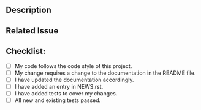 <!--- Provide a general summary of your changes in the Title above -->

## Description
<!--- Describe your changes in detail -->

## Related Issue
<!--- Ideally, new features and changes are discussed in an issue first. -->
<!--- If there is a corresponding issue, please link to it here: -->

## Checklist:
<!--- Go over all the following points, and put an `x` in all the boxes that apply. -->
<!--- If you're unsure about any of these, don't hesitate to ask. We're here to help! -->
- [ ] My code follows the code style of this project.
- [ ] My change requires a change to the documentation in the README file.
- [ ] I have updated the documentation accordingly.
- [ ] I have added an entry in NEWS.rst.
- [ ] I have added tests to cover my changes.
- [ ] All new and existing tests passed.

